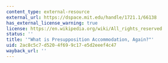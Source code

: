 ```yaml
---
content_type: external-resource
external_url: https://dspace.mit.edu/handle/1721.1/66138
has_external_license_warning: true
license: https://en.wikipedia.org/wiki/All_rights_reserved
status: ''
title: '"What is Presupposition Accommodation, Again?"'
uid: 2ac8c5c7-d520-4f69-9c17-e5d2eeef4c47
wayback_url: ''
---
```

